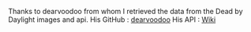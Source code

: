 Thanks to dearvoodoo from whom I retrieved the data from the Dead by Daylight images and api.
His GitHub : [dearvoodoo](https://github.com/dearvoodoo/dbd)
His API : [Wiki](https://github.com/dearvoodoo/dbd/wiki)
